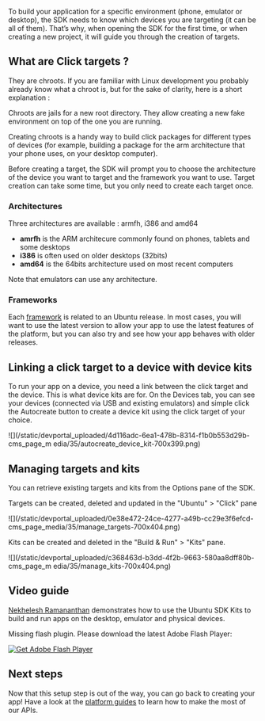 





To build your application for a specific environment (phone, emulator or
desktop), the SDK needs to know which devices you are targeting (it can be all
of them). That’s why, when opening the SDK for the first time, or when
creating a new project, it will guide you through the creation of targets.

## What are Click targets ?

They are chroots. If you are familiar with Linux development you probably
already know what a chroot is, but for the sake of clarity, here is a short
explanation :

Chroots are jails for a new root directory. They allow creating a new fake
environment on top of the one you are running.

Creating chroots is a handy way to build click packages for different types of
devices (for example, building a package for the arm architecture that your
phone uses, on your desktop computer).

Before creating a target, the SDK will prompt you to choose the architecture
of the device you want to target and the framework you want to use. Target
creation can take some time, but you only need to create each target once.

### Architectures

Three architectures are available : armfh, i386 and amd64

  * **amrfh** is the ARM architecure commonly found on phones, tablets and some desktops
  * **i386** is often used on older desktops (32bits)
  * **amd64** is the 64bits architecture used on most recent computers

Note that emulators can use any architecture.

### Frameworks

Each
[framework](http://developer.ubuntu.com/phone/platform/guides/frameworks/) is
related to an Ubuntu release. In most cases, you will want to use the latest
version to allow your app to use the latest features of the platform, but you
can also try and see how your app behaves with older releases.

## Linking a click target to a device with device kits

To run your app on a device, you need a link between the click target and the
device. This is what device kits are for. On the Devices tab, you can see your
devices (connected via USB and existing emulators) and simple click the
Autocreate button to create a device kit using the click target of your
choice.

![](/static/devportal_uploaded/4d116adc-6ea1-478b-8314-f1b0b553d29b-cms_page_m
edia/35/autocreate_device_kit-700x399.png)

## Managing targets and kits

You can retrieve existing targets and kits from the Options pane of the SDK.

Targets can be created, deleted and updated in the "Ubuntu" > "Click" pane

![](/static/devportal_uploaded/0e38e472-24ce-4277-a49b-cc29e3f6efcd-
cms_page_media/35/manage_targets-700x404.png)

Kits can be created and deleted in the "Build & Run" > "Kits" pane.

![](/static/devportal_uploaded/c368463d-b3dd-4f2b-9663-580aa8dff80b-cms_page_m
edia/35/manage_kits-700x404.png)

## Video guide

[Nekhelesh Ramananthan](https://plus.google.com/+NekheleshRamananthan/posts)
demonstrates how to use the Ubuntu SDK Kits to build and run apps on the
desktop, emulator and physical devices.

Missing flash plugin. Please download the latest Adobe Flash Player:

[ ![Get Adobe Flash
Player](/static/devportal_static/cms/img/icons/plugins/get_flash_player.gif)
](https://www.adobe.com/go/getflashplayer)

## Next steps

Now that this setup step is out of the way, you can go back to creating your
app! Have a look at the [platform
guides](http://developer.ubuntu.com/phone/platform/guides/) to learn how to
make the most of our APIs.





